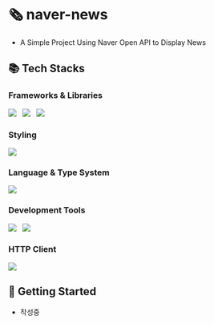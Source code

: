 # 🗞️ naver-news
- A Simple Project Using Naver Open API to Display News

## 📚 Tech Stacks

### Frameworks & Libraries
<img src="https://img.shields.io/badge/react-61DAFB?style=for-the-badge&logo=react&logoColor=black"> &nbsp; <img src="https://img.shields.io/badge/Next-black?style=for-the-badge&logo=next.js&logoColor=white"> &nbsp; <img src="https://img.shields.io/badge/-React%20Query-FF4154?style=for-the-badge&logo=react%20query&logoColor=white">

### Styling
<img src="https://img.shields.io/badge/tailwindcss-%2338B2AC.svg?style=for-the-badge&logo=tailwind-css&logoColor=white">

### Language & Type System
<img src="https://img.shields.io/badge/typescript-%23007ACC.svg?style=for-the-badge&logo=typescript&logoColor=white">

### Development Tools
<img src="https://img.shields.io/badge/ESLint-4B3263?style=for-the-badge&logo=eslint&logoColor=white"> &nbsp; <img src="https://img.shields.io/badge/Prettier-F7B93E?style=for-the-badge&logo=prettier&logoColor=white">

### HTTP Client
<img src="https://img.shields.io/badge/Axios-5A29E4?style=for-the-badge&logo=axios&logoColor=white">

## 🚀 Getting Started
- 작성중
